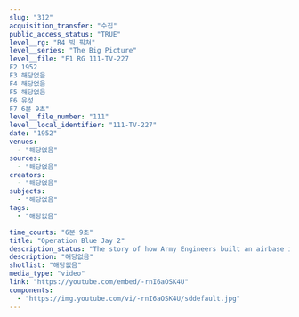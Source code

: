 ```yaml
---
slug: "312"
acquisition_transfer: "수집"
public_access_status: "TRUE"
level__rg: "R4 빅 픽쳐"
level__series: "The Big Picture"
level__file: "F1 RG 111-TV-227
F2 1952
F3 해당없음
F4 해당없음
F5 해당없음
F6 유성
F7 6분 9초"
level__file_number: "111"
level__local_identifier: "111-TV-227"
date: "1952"
venues: 
  - "해당없음"
sources: 
  - "해당없음"
creators: 
  - "해당없음"
subjects: 
  - "해당없음"
tags: 
  - "해당없음"

time_courts: "6분 9초"
title: "Operation Blue Jay 2"
description_status: "The story of how Army Engineers built an airbase in the Arctic at Thule."
description: "해당없음"
shotlist: "해당없음"
media_type: "video"
link: "https://youtube.com/embed/-rnI6aOSK4U"
components: 
  - "https://img.youtube.com/vi/-rnI6aOSK4U/sddefault.jpg"
---
```

